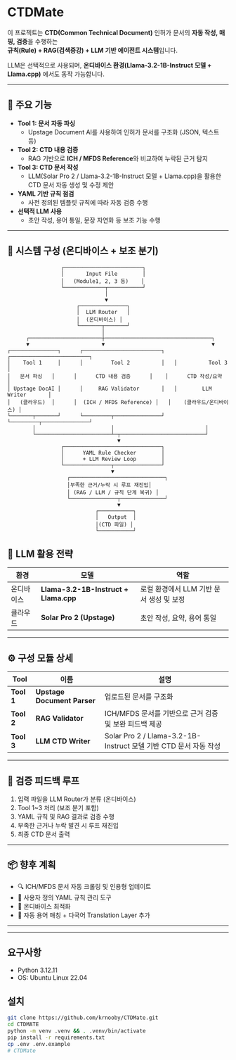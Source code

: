 # CTDMate

이 프로젝트는 **CTD(Common Technical Document)** 인허가 문서의 **자동 작성, 매핑, 검증**을 수행하는  
**규칙(Rule) + RAG(검색증강) + LLM 기반 에이전트 시스템**입니다.  

LLM은 선택적으로 사용되며, **온디바이스 환경(Llama-3.2-1B-Instruct 모델 + Llama.cpp)** 에서도 동작 가능합니다.

---

## 🚀 주요 기능

- **Tool 1: 문서 자동 파싱**
  - Upstage Document AI를 사용하여 인허가 문서를 구조화 (JSON, 텍스트 등)
- **Tool 2: CTD 내용 검증**
  - RAG 기반으로 **ICH / MFDS Reference**와 비교하여 누락된 근거 탐지
- **Tool 3: CTD 문서 작성**
  - LLM(Solar Pro 2 / Llama-3.2-1B-Instruct 모델 + Llama.cpp)을 활용한 CTD 문서 자동 생성 및 수정 제안
- **YAML 기반 규칙 점검**
  - 사전 정의된 템플릿 규칙에 따라 자동 검증 수행
- **선택적 LLM 사용**
  - 초안 작성, 용어 통일, 문장 자연화 등 보조 기능 수행

---

## 🧩 시스템 구성 (온디바이스 + 보조 분기)

```
                 ┌─────────────────────────┐
                 │       Input File        │
                 │   (Module1, 2, 3 등)    │
                 └─────────────┬───────────┘
                               │
                               ▼
                      ┌───────────────┐
                      │  LLM Router   │
                      │  (온디바이스) │
                      └───────┬───────┘
                              │
      ┌───────────────────────┼──────────────────────────────────┐
      ▼                       ▼                                  ▼
┌───────────────┐      ┌─────────────────────────┐   ┌─────────────────────────┐
│    Tool 1     │      │         Tool 2          │   │          Tool 3         │
│   문서 파싱   │      │      CTD 내용 검증      │    │      CTD 작성/요약      │
│ Upstage DocAI │      │     RAG Validator       │   │        LLM Writer       │
│   (클라우드)  │      │  (ICH / MFDS Reference) │   │    (클라우드/온디바이스) │
└───────┬───────┘      └─────────┬───────────────┘   └─────────┬───────────────┘
        │                        │                             │
        └────────────────────────┴─┬───────────────────────────┘
                                   ▼                         
                 ┌───────────────────────────────┐
                 │      YAML Rule Checker        │
                 │      + LLM Review Loop        │
                 └───────────────┬───────────────┘
                                 ▼
                   ┌──────────────────────────────┐
                   │부족한 근거/누락 시 루프 재진입│
                   │ (RAG / LLM / 규칙 단계 복귀) │
                   └───────────────┬──────────────┘
                                   ▼
                            ┌───────────┐
                            │   Output  │
                            │(CTD 파일) │
                            └───────────┘
```


## 🧠 LLM 활용 전략

| 환경        | 모델                                         | 역할 |
|------------|--------------------------------------------|------|
| 온디바이스 | **Llama-3.2-1B-Instruct + Llama.cpp**      | 로컬 환경에서 LLM 기반 문서 생성 및 보정 |
| 클라우드   | **Solar Pro 2 (Upstage)**                  | 초안 작성, 요약, 용어 통일 |

---

## ⚙️ 구성 모듈 상세

| Tool | 이름 | 설명 |
|------|------|------|
| **Tool 1** | **Upstage Document Parser** | 업로드된 문서를 구조화 |
| **Tool 2** | **RAG Validator** | ICH/MFDS 문서를 기반으로 근거 검증 및 보완 피드백 제공 |
| **Tool 3** | **LLM CTD Writer** | Solar Pro 2 / Llama-3.2-1B-Instruct 모델 기반 CTD 문서 자동 작성 |

---

## 🔁 검증 피드백 루프

1. 입력 파일을 LLM Router가 분류 (온디바이스)  
2. Tool 1~3 처리 (보조 분기 포함)  
3. YAML 규칙 및 RAG 결과로 검증 수행  
4. 부족한 근거나 누락 발견 시 루프 재진입  
5. 최종 CTD 문서 출력  

---

## 📦 향후 계획

- 🔍 ICH/MFDS 문서 자동 크롤링 및 인용형 업데이트  
- 🧩 사용자 정의 YAML 규칙 관리 도구  
- 💾 온디바이스 최적화  
- 🧠 자동 용어 매칭 + 다국어 Translation Layer 추가  

---

---

## 요구사항
- Python 3.12.11
- OS: Ubuntu Linux 22.04

## 설치
```bash
git clone https://github.com/krnooby/CTDMate.git
cd CTDMATE
python -m venv .venv && . .venv/bin/activate
pip install -r requirements.txt
cp .env .env.example
# CTDMate
